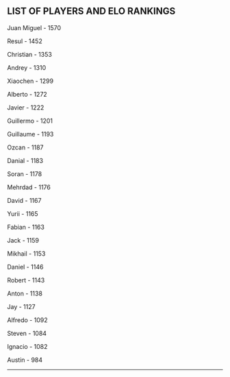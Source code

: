 ## LIST OF PLAYERS AND ELO RANKINGS


Juan Miguel - 1570


Resul - 1452


Christian - 1353


Andrey - 1310


Xiaochen - 1299


Alberto - 1272


Javier - 1222


Guillermo - 1201


Guillaume - 1193


Ozcan - 1187


Danial - 1183


Soran - 1178


Mehrdad - 1176


David - 1167


Yurii - 1165


Fabian - 1163


Jack - 1159


Mikhail - 1153


Daniel - 1146


Robert - 1143


Anton - 1138


Jay - 1127


Alfredo - 1092


Steven - 1084


Ignacio - 1082


Austin - 984



--------------------------------------------------------------
